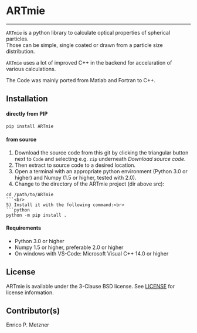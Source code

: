 # ARTmie

---

`ARTmie` is a python library to calculate optical properties of spherical particles.<br>
Those can be simple, single coated or drawn from a particle size distribution.<br>

`ARTmie` uses a lot of improved C++ in the backend for accelaration of various calculations.<br>

The Code was mainly ported from Matlab and Fortran to C++.



## Installation

<h4>directly from PIP</h4>

```python
pip install ARTmie
```

<h4>from source</h4>

1) Download the source code from this git by clicking the triangular button next to `Code` and selecting e.g. `zip` underneath *Download source code*.<br>
2) Then extract to source code to a desired location.<br>
3) Open a terminal with an appropriate python environment (Python 3.0 or higher) and Numpy (1.5 or higher, tested with 2.0).<br>
4) Change to the directory of the ARTmie project (dir above src):<br>
```
cd /path/to/ARTmie
```<br>
5) Install it with the following command:<br>
```python
python -m pip install .
```

<h4>Requirements</h4>

- Python 3.0 or higher
- Numpy 1.5 or higher, preferable 2.0 or higher
- On windows with VS-Code: Microsoft Visual C++ 14.0 or higher



## License

ARTmie is available under the 3-Clause BSD license. See [LICENSE](./LICENSE) for license information.



## Contributor(s)

Enrico P. Metzner


